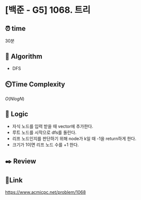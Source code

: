 # [백준 - G5] 1068. 트리

## ⏰ **time**
30분

## :pushpin: **Algorithm**

- DFS

## ⏲️**Time Complexity**

$O(NlogN)$

## :round_pushpin: **Logic**
- 자식 노드를 입력 받을 때 vector에 추가한다.
- 루트 노드를 시작으로 dfs를 돌린다.
- 리프 노드인지를 판단하기 위해 node가 k일 때 -1을 return하게 한다.
- 크기가 1이면 리프 노드 수를 +1 한다.

## :black_nib: **Review**

## 📡**Link**

https://www.acmicpc.net/problem/1068